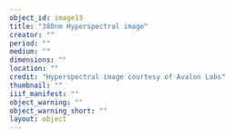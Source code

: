 ```yaml
---
object_id: image13
title: "380nm Hyperspectral image"
creator: ""
period: ""
medium: ""
dimensions: ""
location: ""
credit: "Hyperspectral image courtesy of Avalon Labs"
thumbnail: ""
iiif_manifest: ""
object_warning: ""
object_warning_short: ""
layout: object
---
```



